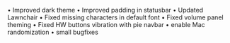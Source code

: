 • Improved dark theme
• Improved padding in statusbar
• Updated Lawnchair
• Fixed missing characters in default font
• Fixed volume panel theming
• Fixed HW buttons vibration with pie navbar
• enable Mac randomization
• small bugfixes
